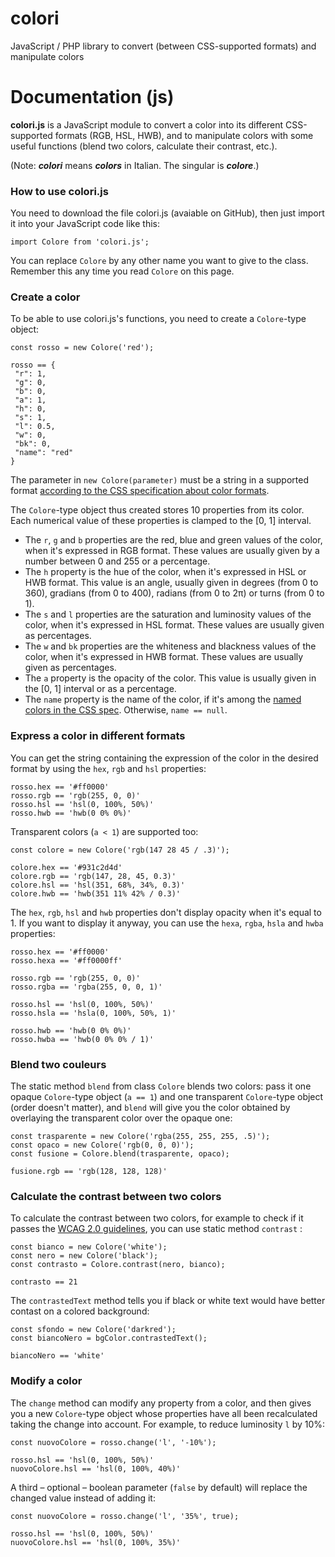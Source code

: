 # colori
JavaScript / PHP library to convert (between CSS-supported formats) and manipulate colors

# Documentation (js)

**colori.js** is a JavaScript module to convert a color into its different CSS-supported formats (RGB, HSL, HWB), and to manipulate colors with some useful functions (blend two colors, calculate their contrast, etc.).

(Note: _**colori**_ means _**colors**_ in Italian. The singular is _**colore**_.)

### How to use colori.js

You need to download the file colori.js (avaiable on GitHub), then just import it into your JavaScript code like this:

    import Colore from 'colori.js';

You can replace `Colore` by any other name you want to give to the class. Remember this any time you read `Colore` on this page.

### Create a color

To be able to use colori.js's functions, you need to create a `Colore`-type object:

    const rosso = new Colore('red');

    rosso == {
     "r": 1,
     "g": 0,
     "b": 0,
     "a": 1,
     "h": 0,
     "s": 1,
     "l": 0.5,
     "w": 0,
     "bk": 0,
     "name": "red"
    }

The parameter in `new Colore(parameter)` must be a string in a supported format [according to the CSS specification about color formats](https://drafts.csswg.org/css-color/#colorunits).

The `Colore`-type object thus created stores 10 properties from its color. Each numerical value of these properties is clamped to the [0, 1] interval.

*   The `r`, `g` and `b` properties are the red, blue and green values of the color, when it's expressed in RGB format. These values are usually given by a number between 0 and 255 or a percentage.
*   The `h` property is the hue of the color, when it's expressed in HSL or HWB format. This value is an angle, usually given in degrees (from 0 to 360), gradians (from 0 to 400), radians (from 0 to 2π) or turns (from 0 to 1).
*   The `s` and `l` properties are the saturation and luminosity values of the color, when it's expressed in HSL format. These values are usually given as percentages.
*   The `w` and `bk` properties are the whiteness and blackness values of the color, when it's expressed in HWB format. These values are usually given as percentages.
*   The `a` property is the opacity of the color. This value is usually given in the [0, 1] interval or as a percentage.
*   The `name` property is the name of the color, if it's among the [named colors in the CSS spec](https://drafts.csswg.org/css-color/#named-colors). Otherwise, `name == null`.

### Express a color in different formats

You can get the string containing the expression of the color in the desired format by using the `hex`, `rgb` and `hsl` properties:

    rosso.hex == '#ff0000'
    rosso.rgb == 'rgb(255, 0, 0)'
    rosso.hsl == 'hsl(0, 100%, 50%)'
    rosso.hwb == 'hwb(0 0% 0%)'

Transparent colors (`a < 1`) are supported too:

    const colore = new Colore('rgb(147 28 45 / .3)');

    colore.hex == '#931c2d4d'
    colore.rgb == 'rgb(147, 28, 45, 0.3)'
    colore.hsl == 'hsl(351, 68%, 34%, 0.3)'
    colore.hwb == 'hwb(351 11% 42% / 0.3)'

The `hex`, `rgb`, `hsl` and `hwb` properties don't display opacity when it's equal to 1\. If you want to display it anyway, you can use the `hexa`, `rgba`, `hsla` and `hwba` properties:

    rosso.hex == '#ff0000'
    rosso.hexa == '#ff0000ff'

    rosso.rgb == 'rgb(255, 0, 0)'
    rosso.rgba == 'rgba(255, 0, 0, 1)'

    rosso.hsl == 'hsl(0, 100%, 50%)'
    rosso.hsla == 'hsla(0, 100%, 50%, 1)'

    rosso.hwb == 'hwb(0 0% 0%)'
    rosso.hwba == 'hwb(0 0% 0% / 1)'

### Blend two couleurs

The static method `blend` from class `Colore` blends two colors: pass it one opaque `Colore`-type object (`a == 1`) and one transparent `Colore`-type object (order doesn't matter), and `blend` will give you the color obtained by overlaying the transparent color over the opaque one:

    const trasparente = new Colore('rgba(255, 255, 255, .5)');
    const opaco = new Colore('rgb(0, 0, 0)');
    const fusione = Colore.blend(trasparente, opaco);

    fusione.rgb == 'rgb(128, 128, 128)'

### Calculate the contrast between two colors

To calculate the contrast between two colors, for example to check if it passes the [WCAG 2.0 guidelines](https://www.w3.org/TR/WCAG20/#visual-audio-contrast-contrast), you can use static method `contrast` :

    const bianco = new Colore('white');
    const nero = new Colore('black');
    const contrasto = Colore.contrast(nero, bianco);

    contrasto == 21

The `contrastedText` method tells you if black or white text would have better contast on a colored background:

    const sfondo = new Colore('darkred');
    const biancoNero = bgColor.contrastedText();

    biancoNero == 'white'

### Modify a color

The `change` method can modify any property from a color, and then gives you a new `Colore`-type object whose properties have all been recalculated taking the change into account. For example, to reduce luminosity `l` by 10%:

    const nuovoColore = rosso.change('l', '-10%');

    rosso.hsl == 'hsl(0, 100%, 50%)'
    nuovoColore.hsl == 'hsl(0, 100%, 40%)'

A third – optional – boolean parameter (`false` by default) will replace the changed value instead of adding it:

    const nuovoColore = rosso.change('l', '35%', true);

    rosso.hsl == 'hsl(0, 100%, 50%)'
    nuovoColore.hsl == 'hsl(0, 100%, 35%)'
